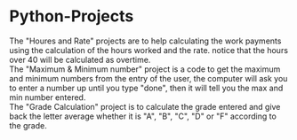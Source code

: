 # Python-Projects
The "Houres and Rate" projects are to help calculating the work payments using the calculation of the hours worked and the rate. notice that the hours over 40 will be calculated as overtime.\
The "Maximum & Minimum number" project is a code to get the maximum and minimum numbers from the entry of the user, the computer will ask you to enter a number up until you type "done", then it will tell you the max and min number entered.\
The "Grade Calculation" project is to calculate the grade entered and give back the letter average whether it is "A", "B", "C", "D" or "F" according to the grade.
